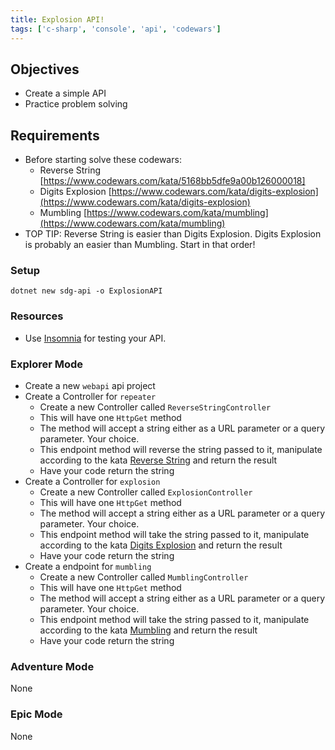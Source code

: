 ```yaml
---
title: Explosion API!
tags: ['c-sharp', 'console', 'api', 'codewars']
---
```


## Objectives

- Create a simple API
- Practice problem solving

## Requirements

- Before starting solve these codewars:
  - Reverse String [https://www.codewars.com/kata/5168bb5dfe9a00b126000018]
  - Digits Explosion [https://www.codewars.com/kata/digits-explosion](https://www.codewars.com/kata/digits-explosion)
  - Mumbling [https://www.codewars.com/kata/mumbling](https://www.codewars.com/kata/mumbling)
- TOP TIP: Reverse String is easier than Digits Explosion. Digits Explosion is probably an easier than Mumbling. Start in that order!

### Setup

```shell
dotnet new sdg-api -o ExplosionAPI
```

### Resources

- Use [Insomnia](https://insomnia.rest/) for testing your API.

### Explorer Mode

- Create a new `webapi` api project
- Create a Controller for `repeater`
  - Create a new Controller called `ReverseStringController`
  - This will have one `HttpGet` method
  - The method will accept a string either as a URL parameter or a query parameter. Your choice.
  - This endpoint method will reverse the string passed to it, manipulate according to the kata [Reverse String](https://www.codewars.com/kata/digits-explosion) and return the result
  - Have your code return the string
- Create a Controller for `explosion`
  - Create a new Controller called `ExplosionController`
  - This will have one `HttpGet` method
  - The method will accept a string either as a URL parameter or a query parameter. Your choice.
  - This endpoint method will take the string passed to it, manipulate according to the kata [Digits Explosion](https://www.codewars.com/kata/digits-explosion) and return the result
  - Have your code return the string
- Create a endpoint for `mumbling`
  - Create a new Controller called `MumblingController`
  - This will have one `HttpGet` method
  - The method will accept a string either as a URL parameter or a query parameter. Your choice.
  - This endpoint method will take the string passed to it, manipulate according to the kata [Mumbling](https://www.codewars.com/kata/mumbling) and return the result
  - Have your code return the string

### Adventure Mode

None

### Epic Mode

None
